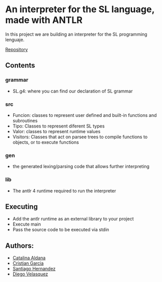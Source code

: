 # An interpreter for the SL language, made with ANTLR

In this project we are building an interpreter for the SL programming lenguaje.

[Repository](https://github.com/ccgarciab/ANTLR_SL)

## Contents

### grammar

* SL.g4: where you can find our declaration of SL grammar

### src

* Funcion: classes to represent user defined and built-in functions and subroutines
* Tipo: Classes to represent diferent SL types
* Valor: classes to represent runtime values
* Visitors: Classes that act on parsee trees to compile functions to objects, or to execute functions

### gen

* the generated lexing/parsing code that allows further interpreting

### lib

* The antlr 4 runtime required to run the interpreter

## Executing

* Add the antlr runtime as an external library to your project
* Execute main
* Pass the source code to be executed via stdin

## Authors:

* [Catalina Aldana](https://github.com/catalina14)
* [Cristian Garcia](https://github.com/ccgarciab)
* [Santiago Hernandez](https://github.com/sanhernandezmon)
* [Diego Velasquez](https://github.com/arvelasquezva)